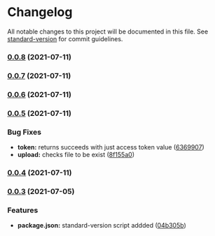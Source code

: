# Changelog

All notable changes to this project will be documented in this file. See [standard-version](https://github.com/conventional-changelog/standard-version) for commit guidelines.

### [0.0.8](https://github.com/slavshik/fb-instant-tools/compare/v0.0.7...v0.0.8) (2021-07-11)

### [0.0.7](https://github.com/slavshik/fb-instant-tools/compare/v0.0.6...v0.0.7) (2021-07-11)

### [0.0.6](https://github.com/slavshik/fb-instant-tools/compare/v0.0.5...v0.0.6) (2021-07-11)

### [0.0.5](https://github.com/alex-slv4/fb-instant-tools/compare/v0.0.4...v0.0.5) (2021-07-11)


### Bug Fixes

* **token:** returns succeeds with just access token value ([6369907](https://github.com/alex-slv4/fb-instant-tools/commit/63699073f566b557413080c4876d91cde34ce999))
* **upload:** checks file to be exist ([8f155a0](https://github.com/alex-slv4/fb-instant-tools/commit/8f155a04bc667be4420b146f81f3064475fa16b3))

### [0.0.4](https://github.com/alex-slv4/fb-instant-tools/compare/v0.0.3...v0.0.4) (2021-07-11)

### [0.0.3](https://github.com/alex-slv4/fb-instant-tools/compare/v0.0.2...v0.0.3) (2021-07-05)


### Features

* **package.json:** standard-version script addded ([04b305b](https://github.com/alex-slv4/fb-instant-tools/commit/04b305be5aa90bd92d85f263da45ee83ceb3dc07))
